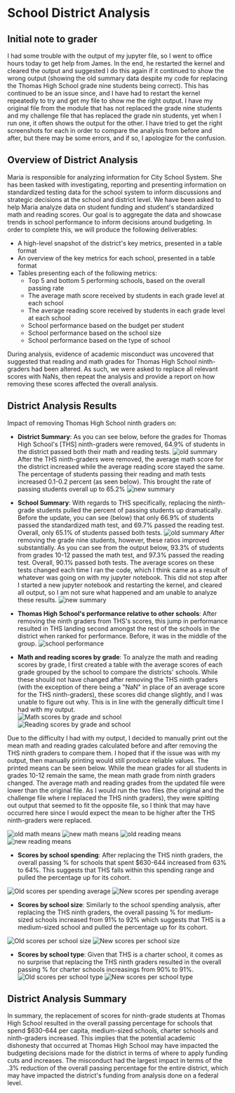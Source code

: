 # School District Analysis
## Initial note to grader
I had some trouble with the output of my jupyter file, so I went to office hours today to get help from James. In the end, he restarted the kernel and cleared the output and suggested I do this again if it continued to show the wrong output (showing the old summary data despite my code for replacing the Thomas High School grade nine students being correct). This has continued to be an issue since, and I have had to restart the kernel repeatedly to try and get my file to show me the right output. I have my original file from the module that has not replaced the grade nine students and my challenge file that has replaced the grade nin students, yet when I run one, it often shows the output for the other. I have tried to get the right screenshots for each in order to compare the analysis from before and after, but there may be some errors, and if so, I apologize for the confusion.


## Overview of District Analysis
Maria is responsible for analyzing information for City School System. She has been tasked with investigating, reporting and presenting information on standardized testing data for the school system to inform discussions and strategic decisions at the school and district level. 
We have been asked to help Maria analyze data on student funding and student's standardized math and reading scores.
Our goal is to aggregate the data and showcase trends in school performance to inform decisions around budgeting. In order to complete this, we will produce the following deliverables:
-   A high-level snapshot of the district's key metrics, presented in a table format
-   An overview of the key metrics for each school, presented in a table format
-   Tables presenting each of the following metrics:
    -   Top 5 and bottom 5 performing schools, based on the overall passing rate
    -   The average math score received by students in each grade level at each school
    -   The average reading score received by students in each grade level at each school
    -   School performance based on the budget per student
    -   School performance based on the school size 
    -   School performance based on the type of school

During analysis, evidence of academic misconduct was uncovered that suggested that reading and math grades for Thomas High School ninth-graders had been altered. As such, we were asked to replace all relevant scores with NaNs, then repeat the analysis and provide a report on how removing these scores affected the overall analysis.

## District Analysis Results
Impact of removing Thomas High School ninth graders on:

 - **District Summary**:  As you can see below, before the grades for Thomas High School's [THS] ninth-graders were removed, 64.9% of students in the district passed both their math and reading tests.
 ![old summary](/Screenshots/Old_District_Summary.PNG)
After the THS ninth-graders were removed, the average math score for the district increased while the average reading score stayed the same. The percentage of students passing their reading and math tests increased 0.1-0.2 percent (as seen below). This brought the rate of passing students overall up to 65.2%
 ![new summary](/Screenshots/New_District_Summary.PNG)
 
 - **School Summary**:
  With regards to THS specifically, replacing the ninth-grade students pulled the percent of passing students up dramatically. Before the update, you can see (below) that only 66.9% of students passed the standardized math test, and 69.7% passed the reading test. Overall, only 65.1% of students passed both tests.
 ![old summary](/Screenshots/School_Summary_Old.PNG)
 After removing the grade nine students, however, these ratios improved substantially. As you can see from the output below, 93.3% of students from grades 10-12 passed the math test, and 97.3% passed the reading test. Overall, 90.1% passed both tests. The average scores on these tests changed each time I ran the code, which I think came as a result of whatever was going on with my jupyter notebook. This did not stop after I started a new jupyter notebook and restarting the kernel, and cleared all output, so I am not sure what happened and am unable to analyze these results.
 ![new summary](/Screenshots/School_Summary_New.PNG)



 - **Thomas High School's performance relative to other schools**:
 After removing the ninth graders from THS's scores, this jump in performance resulted in THS landing second amongst the rest of the schools in the district when ranked for performance. Before, it was in the middle of the group. 
  ![school performance](/Screenshots/New_Thomas_vs_other_schools.PNG)


 - **Math and reading scores by grade**:
 To analyze the math and reading scores by grade, I first created a table with the average scores of each grade grouped by the school to compare the districts' schools. While these should not have changed after removing the THS ninth graders (with the exception of there being a "NaN" in place of an average score for the THS ninth-graders), these scores did change slightly, and I was unable to figure out why. This is in line with the generally difficult time I had with my output.  
![Math scores by grade and school](/Screenshots/Math_scores_by_grade.PNG)
![Reading scores by grade and school](/Screenshots/Reading_scores_by_grade.PNG)

Due to the difficulty I had with my output, I decided to manually print out the mean math and reading grades calculated before and after removing the THS ninth graders to compare them. I hoped that if the issue was with my output, then manually printing would still produce reliable values. 
The printed means can be seen below. While the mean grades for all students in grades 10-12 remain the same, the mean math grade from ninth graders changed. The average math and reading grades from the updated file were lower than the original file. As I would run the two files (the original and the challenge file where I replaced the THS ninth graders), they were spitting out output that seemed to fit the opposite file, so I think that may have occurred here since I would expect the mean to be higher after the THS ninth-graders were replaced.

![old math means](/Screenshots/Old_math_grade_averages.PNG)
![new math means](/Screenshots/Updated_math_grade_averages.PNG)
![old reading means](/Screenshots/Old_reading_grade_averages.PNG)
![new reading means](/Screenshots/Updated_reading_grade_averages.PNG)

 - **Scores by school spending**:
After replacing the THS ninth graders, the overall passing % for schools that spent $630-644 increased from 63% to 64%. This suggests that THS falls within this spending range and pulled the percentage up for its cohort. 

![Old scores per spending average](/Screenshots/Old_scores_per_spending_average.PNG)
![New scores per spending average](/Screenshots/Updated_scores_per_spending_average.PNG)


 - **Scores by school size**:
Similarly to the school spending analysis, after replacing the THS ninth graders, the overall passing % for medium-sized schools increased from 91% to 92% which suggests that THS is a medium-sized school and pulled the percentage up for its cohort. 

![Old scores per school size](/Screenshots/Old_scores_per_school_size.PNG)
![New scores per school size](/Screenshots/Updated_scores_per_school_size.PNG)

 - **Scores by school type**:
 Given that THS is a charter school, it comes as no surprise that replacing the THS ninth graders resulted in the overall passing % for charter schools increasings from 90% to 91%. 
![Old scores per school type](/Screenshots/Old_scores_per_school_type.PNG)
![New scores per school type](/Screenshots/Updated_scores_per_school_type.PNG)

## District Analysis Summary



In summary, the replacement of scores for ninth-grade students at Thomas High School resulted in the overall passing percentage for schools that spend $630-644 per capita, medium-sized schools, charter schools and ninth-graders increased. This implies that the potential academic dishonesty that occurred at Thomas High School may have impacted the budgeting decisions made for the district in terms of where to apply funding cuts and increases. The misconduct had the largest impact in terms of the .3% reduction of the overall passing percentage for the entire district, which may have impacted the district's funding from analysis done on a federal level.  
